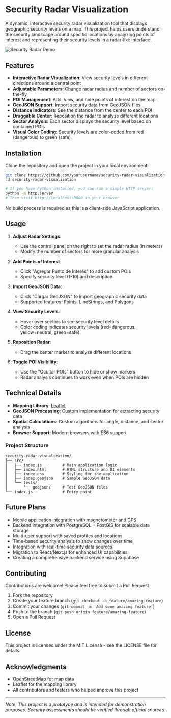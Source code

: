 # Security Radar Visualization

A dynamic, interactive security radar visualization tool that displays geographic security levels on a map. This project helps users understand the security landscape around specific locations by analyzing points of interest and representing their security levels in a radar-like interface.

![Security Radar Demo](https://i.ibb.co/mGQtWxm/security-radar-demo.png)

## Features

- **Interactive Radar Visualization**: View security levels in different directions around a central point
- **Adjustable Parameters**: Change radar radius and number of sectors on-the-fly
- **POI Management**: Add, view, and hide points of interest on the map
- **GeoJSON Support**: Import security data from GeoJSON files
- **Distance Indicators**: See the distance from the center to each POI
- **Draggable Center**: Reposition the radar to analyze different locations
- **Sector Analysis**: Each sector displays the security level based on contained POIs
- **Visual Color Coding**: Security levels are color-coded from red (dangerous) to green (safe)

## Installation

Clone the repository and open the project in your local environment:

```bash
git clone https://github.com/yourusername/security-radar-visualization.git
cd security-radar-visualization

# If you have Python installed, you can run a simple HTTP server:
python -m http.server
# Then visit http://localhost:8000 in your browser
```

No build process is required as this is a client-side JavaScript application.

## Usage

1. **Adjust Radar Settings**:
   - Use the control panel on the right to set the radar radius (in meters)
   - Modify the number of sectors for more granular analysis

2. **Add Points of Interest**:
   - Click "Agregar Punto de Interés" to add custom POIs
   - Specify security level (1-10) and description

3. **Import GeoJSON Data**:
   - Click "Cargar GeoJSON" to import geographic security data
   - Supported features: Points, LineStrings, and Polygons

4. **View Security Levels**:
   - Hover over sectors to see security level details
   - Color coding indicates security levels (red=dangerous, yellow=neutral, green=safe)

5. **Reposition Radar**:
   - Drag the center marker to analyze different locations

6. **Toggle POI Visibility**:
   - Use the "Ocultar POIs" button to hide or show markers
   - Radar analysis continues to work even when POIs are hidden

## Technical Details

- **Mapping Library**: [Leaflet](https://leafletjs.com/)
- **GeoJSON Processing**: Custom implementation for extracting security data
- **Spatial Calculations**: Custom algorithms for angle, distance, and sector analysis
- **Browser Support**: Modern browsers with ES6 support

### Project Structure

```
security-radar-visualization/
├── src/
│   ├── index.js         # Main application logic
│   ├── index.html       # HTML structure and UI elements
│   ├── index.css        # Styling for the application
│   ├── index.geojson    # Sample GeoJSON data
│   └── tests/
│       └── geojson/     # Test GeoJSON files
└── index.js             # Entry point
```

## Future Plans

- Mobile application integration with magnetometer and GPS
- Backend integration with PostgreSQL + PostGIS for scalable data storage
- Multi-user support with saved profiles and locations
- Time-based security analysis to show changes over time
- Integration with real-time security data sources
- Migration to React/Next.js for enhanced UI capabilities
- Creating a comprehensive backend service using Supabase

## Contributing

Contributions are welcome! Please feel free to submit a Pull Request.

1. Fork the repository
2. Create your feature branch (`git checkout -b feature/amazing-feature`)
3. Commit your changes (`git commit -m 'Add some amazing feature'`)
4. Push to the branch (`git push origin feature/amazing-feature`)
5. Open a Pull Request

## License

This project is licensed under the MIT License - see the LICENSE file for details.

## Acknowledgments

- OpenStreetMap for map data
- Leaflet for the mapping library
- All contributors and testers who helped improve this project

---

*Note: This project is a prototype and is intended for demonstration purposes. Security assessments should be verified through official sources.*
